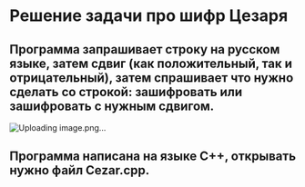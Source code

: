 # Решение задачи про шифр Цезаря
## Программа запрашивает строку на русском языке, затем сдвиг (как положительный, так и отрицательный), затем спрашивает что нужно сделать со строкой: зашифровать или зашифровать с нужным сдвигом.
![Uploading image.png…]()
## Программа написана на языке C++, открывать нужно файл Cezar.cpp.
